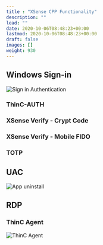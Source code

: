 ```yaml
---
title : "XSense CPP Functionality"
description: ""
lead: ""
date: 2020-10-06T08:48:23+00:00
lastmod: 2020-10-06T08:48:23+00:00
draft: false
images: []
weight: 930
---
```



## Windows Sign-in

![Sign in Authentication](images/CPauthenticationmodes.png)

### ThinC-AUTH

### XSense Verify - Crypt Code

### XSense Verify - Mobile FIDO

### TOTP

## UAC

![App uninstall](images/UAC_XSenseCPP.png)

## RDP

### ThinC Agent

![ThinC Agent](images/ThinCAgent.png)
